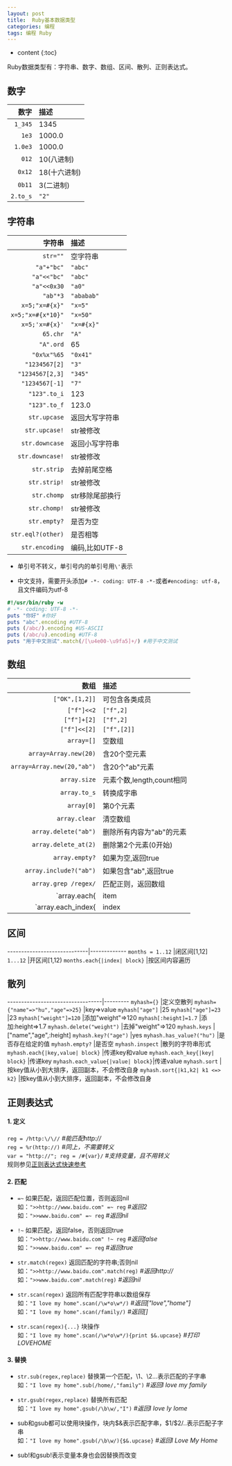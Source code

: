 ```yaml
---
layout: post
title:  Ruby基本数据类型
categories: 编程
tags: 编程 Ruby
---
```


* content
{:toc}

Ruby数据类型有：字符串、数字、数组、区间、散列、正则表达式。

## 数字

数字     |描述  
--------:|:-----
`1_345`  |1345
`1e3`    |1000.0
`1.0e3`  |1000.0
`012`    |10(八进制)
`0x12`   |18(十六进制)
`0b11`   |3(二进制)
`2.to_s` |`"2"`


## 字符串

字符串           |描述      
----------------:|:---------
`str=""`         |空字符串  
`"a"+"bc"`       |`"abc"`   
`"a"<<"bc"`      |`"abc"`   
`"a"<<0x30`      |`"a0"`   
`"ab"*3`         |`"ababab"`
`x=5;"x=#{x}"`   |`"x=5"`   
`x=5;"x=#{x*10}"`|`"x=50"` 
`x=5;'x=#{x}'`   |`"x=#{x}"` 
`65.chr`         |`"A"`     
`"A".ord`        |65        
`"0x%x"%65`      |`"0x41"`  
`"1234567[2]`    |`"3"` 
`"1234567[2,3]`  |`"345"` 
`"1234567[-1]`   |`"7"` 
`"123".to_i`     |123       
`"123".to_f`     |123.0     
`str.upcase`     |返回大写字符串
`str.upcase!`    |str被修改
`str.downcase`   |返回小写字符串
`str.downcase!`  |str被修改
`str.strip`      |去掉前尾空格
`str.strip!`     |str被修改
`str.chomp`      |str移除尾部换行
`str.chomp!`     |str被修改
`str.empty?`     |是否为空
`str.eql?(other)`|是否相等
`str.encoding`   |编码,比如UTF-8

* 单引号不转义，单引号内的单引号用`\'`表示

* 中文支持，需要开头添加`# -*- coding: UTF-8 -*-`或者`#encoding: utf-8`，且文件编码为utf-8  
```ruby
#!/usr/bin/ruby -w
# -*- coding: UTF-8 -*-
puts "你好" #你好
puts "abc".encoding #UTF-8
puts (/abc/).encoding #US-ASCII
puts (/abc/u).encoding #UTF-8
puts "用于中文测试".match(/[\u4e00-\u9fa5]+/) #用于中文测试
```

## 数组

数组                       |描述
--------------------------:|:---------
`["OK",[1,2]]`             |可包含各类成员
`["f"]<<2`                 |`["f",2]`
`["f"]+[2]`                |`["f",2]`
`["f"]<<[2]`               |`["f",[2]]`
`array=[]`                 |空数组
`array=Array.new(20)`      |含20个空元素
`array=Array.new(20,"ab")` |含20个"ab"元素
`array.size`               |元素个数,length,count相同
`array.to_s`               |转换成字串
`array[0]`                 |第0个元素
`array.clear`              |清空数组
`array.delete("ab")`       |删除所有内容为"ab"的元素
`array.delete_at(2)`       |删除第2个元素(0开始)
`array.empty?`             |如果为空,返回true
`array.include?("ab")`     |如果包含"ab",返回true
`array.grep /regex/`       |匹配正则，返回数组
`array.each{ |item| block}`|遍历元素内容
`array.each_index{ |index| block }` |按Index遍历

## 区间  

-----------------------------|-------------
`months = 1..12`             |闭区间[1,12]
`1...12`                     |开区间[1,12)
`months.each{|index| block}` |按区间内容遍历

## 散列  

----------------------------------|---------
`myhash={}`                       |定义空散列
`myhash={"name"=>"hu","age"=>25}` |key=>value 
`myhash["age"]`                   |25
`myhash["age"]=23`                |23
`myhash["weight"]=120`            |添加\"weight\"=>120
`myhash[:height]=1.7`             |添加:height=>1.7
`myhash.delete("weight")`         |去掉\"weight\"=>120
`myhash.keys`                     |[\"name\",\"age\",:height]
`myhash.key?("age")`              |yes
`myhash.has_value?("hu")`         |是否存在给定的值
`myhash.empty?`                   |是否空
`myhash.inspect`                  |散列的字符串形式
`myhash.each{|key,value| block}`  |传递key和value
`myhash.each_key{|key| block}`    |传递key
`myhash.each_value{|value| block}`|传递value
`myhash.sort`                     |按key值从小到大排序，返回副本，不会修改自身
`myhash.sort{|k1,k2| k1 <=> k2}`  |按key值从小到大排序，返回副本，不会修改自身


## 正则表达式  

#### 1. 定义  
`reg = /http:\/\//` *#能匹配http://*  
`reg = %r(http://)` *#同上，不需要转义*  
`var = "http://"; reg = /#{var}/`    *#支持变量，且不用转义*  
规则参见[正则表达式快速参考](http://harmonyhu.com/2015/06/10/Perl-RegEx-Quick-Reference/)  

#### 2. 匹配  
* `=~` 如果匹配，返回匹配位置，否则返回nil  
如：`">>http://www.baidu.com" =~ reg` *#返回2*  
如：`">>www.baidu.com" =~ reg` *#返回nil*  

* `!~` 如果匹配，返回false，否则返回true  
如：`">>http://www.baidu.com" !~ reg` *#返回false*  
如：`">>www.baidu.com" =~ reg` *#返回true*  

* `str.match(regex)` 返回匹配的字符串;否则nil  
如：`">>http://www.baidu.com".match(reg)` *#返回http://*  
如：`">>www.baidu.com".match(reg)` *#返回nil*  

* `str.scan(regex)` 返回所有匹配字符串以数组保存  
如：`"I love my home".scan(/\w*o\w*/)` *#返回["love","home"]*  
如：`"I love my home".scan(/family/)` *#返回[]*  

* `str.scan(regex){...}` 块操作  
如：`"I love my home".scan(/\w*o\w*/){print $&.upcase}` *#打印LOVEHOME*  

#### 3. 替换  
* `str.sub(regex,replace)` 替换第一个匹配，\1、\2...表示匹配的子字串    
如：`"I love my home".sub(/home/,"family")` *#返回I love my family*  

* `str.gsub(regex,replace)` 替换所有匹配  
如：`"I love my home".gsub(/\b\w/,"I")` *#返回I Iove Iy Iome*  

* sub和gsub都可以使用块操作，块内$&表示匹配字串，$1/$2/..表示匹配子字串  
如：`"I love my home".gsub(/\b\w/){$&.upcase}` *#返回I Love My Home*  

* sub!和gsub!表示变量本身也会因替换而改变  

